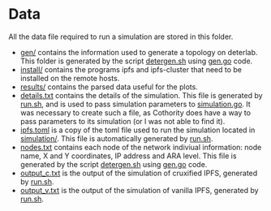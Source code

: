 # Data

All the data file required to run a simulation are stored in this folder.

- [gen/](gen) contains the information used to generate a topology on deterlab. This folder is generated by the script [detergen.sh](../scripts/detergen.sh) using [gen.go](../detergen/gen.go) code.
- [install/](install) contains the programs ipfs and ipfs-cluster that need to be installed on the remote hosts.
- [results/](results) contains the parsed data useful for the plots.
- [details.txt](details.txt) contains the details of the simulation. This file is generated by [run.sh](../scripts/run.sh), and is used to pass simulation parameters to [simulation.go](../simulation/simulation.go). It was necessary to create such a file, as Cothority does have a way to pass parameters to its simulation (or I was not able to find it).
- [ipfs.toml](ipfs.toml) is a copy of the toml file used to run the simulation located in [simulation/](../simulation/). This file is automatically generated by [run.sh](../scripts/run.sh).
- [nodes.txt](nodes.txt) contains each node of the network indiviual information: node name, X and Y coordinates, IP address and ARA level. This file is generated by the script [detergen.sh](../scripts/detergen.sh) using [gen.go](../detergen/gen.go) code.
- [output_c.txt](output_c.txt) is the output of the simulation of cruxified IPFS, generated by [run.sh](../scripts/run.sh).
- [output_v.txt](output_v.txt) is the output of the simulation of vanilla IPFS, generated by [run.sh](../scripts/run.sh).
